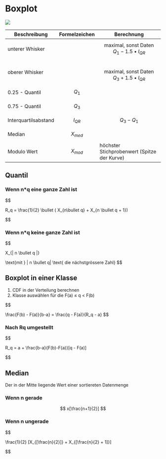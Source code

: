 # Boxplot

![](images/IMG_0206.jpeg)

| Beschreibung | Formelzeichen | Berechnung |
|--|--|--|
| unterer Whisker | | $$ \text{maximal, sonst Daten } Q_1 - 1.5 \bullet I_{QR} $$ |
| oberer Whisker | | $$ \text{maximal, sonst Daten } Q_3 + 1.5 \bullet I_{QR} $$ |
| 0.25 - Quantil | $$ Q_1 $$ | |
| 0.75 - Quantil | $$ Q_3 $$ | |
| Interquartilsabstand | $$ I_{QR} $$ | $$ Q_3 - Q_1 $$ |
| Median | $$ X_{med} $$ | |
| Modulo Wert | $$ X_{mod} $$ | höchster Stichprobenwert (Spitze der Kurve) | 

## Quantil

### Wenn n*q eine ganze Zahl ist

$$

R_q = \frac{1}{2} \bullet ( X_{n\bullet q} + X_{n \bullet q + 1})

$$

### Wenn n*q keine ganze Zahl ist

$$

X_{| n \bullet q |}

\text{mit } | n \bullet q| \text{ die nächstgrössere Zahl}
$$

## Boxplot in einer Klasse

1. CDF in der Verteilung berechnen
2. Klasse auswählen für die F(a) ≤ q < F(b)

$$

\frac{F(b) - F(a)}{b-a} = \frac{q - F(a)}{R_q - a}
$$

### Nach Rq umgestellt

$$

R_q = a + \frac{b-a}{F(b)-F(a)}[q - F(a)]

$$

## Median
Der in der Mitte liegende Wert einer sortiereten Datenmenge
### Wenn n gerade

$$
x[\frac{n+1}{2}]
$$

### Wenn n ungerade

$$

\frac{1}{2} [X_{[\frac{n}{2}]} + X_{[\frac{n}{2} + 1]}]

$$
